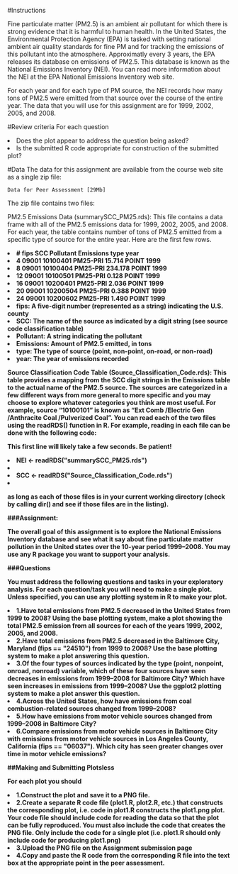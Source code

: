 #Instructions

Fine particulate matter (PM2.5) is an ambient air pollutant for which there is strong evidence that it is harmful to human health. In the United States, the Environmental Protection Agency (EPA) is tasked with setting national ambient air quality standards for fine PM and for tracking the emissions of this pollutant into the atmosphere. Approximatly every 3 years, the EPA releases its database on emissions of PM2.5. This database is known as the National Emissions Inventory (NEI). You can read more information about the NEI at the EPA National Emissions Inventory web site.

For each year and for each type of PM source, the NEI records how many tons of PM2.5 were emitted from that source over the course of the entire year. The data that you will use for this assignment are for 1999, 2002, 2005, and 2008.

#Review criteria 
For each question

<li>Does the plot appear to address the question being asked?</li>
<li>Is the submitted R code appropriate for construction of the submitted plot?</li>

#Data
The data for this assignment are available from the course web site as a single zip file:

	Data for Peer Assessment [29Mb]

The zip file contains two files:

PM2.5 Emissions Data (summarySCC_PM25.rds): This file contains a data frame with all of the PM2.5 emissions data for 1999, 2002, 2005, and 2008.
For each year, the table contains number of tons of PM2.5 emitted from a specific type of source for the entire year. Here are the first few rows.

<li><b>#   fips      SCC  Pollutant Emissions  type year</li>
<li><b>4  09001 10100401  PM25-PRI    15.714 POINT 1999</li>
<li><b>8  09001 10100404  PM25-PRI   234.178 POINT 1999</li>
<li><b>12 09001 10100501  PM25-PRI     0.128 POINT 1999</li>
<li><b>16 09001 10200401  PM25-PRI     2.036 POINT 1999</li>
<li><b>20 09001 10200504  PM25-PRI     0.388 POINT 1999</li>
<li><b>24 09001 10200602  PM25-PRI     1.490 POINT 1999</li>

<li><b>fips: A five-digit number (represented as a string) indicating the U.S. county</li>
<li><b>SCC: The name of the source as indicated by a digit string (see source code classification table)</li>
<li><b>Pollutant: A string indicating the pollutant</li>
<li><b>Emissions: Amount of PM2.5 emitted, in tons</li>
<li><b>type: The type of source (point, non-point, on-road, or non-road)</li>
<li><b>year: The year of emissions recorded</li>


Source Classification Code Table (Source_Classification_Code.rds): This table provides a mapping from the SCC digit strings in the Emissions table to the actual name of the PM2.5 source. The sources are categorized in a few different ways from more general to more specific and you may choose to explore whatever categories you think are most useful. For example, source “10100101” is known as “Ext Comb /Electric Gen /Anthracite Coal /Pulverized Coal”.
You can read each of the two files using the readRDS() function in R. For example, reading in each file can be done with the following code:

This first line will likely take a few seconds. Be patient!

<li><b>NEI <- readRDS("summarySCC_PM25.rds")<li>
<li><b>SCC <- readRDS("Source_Classification_Code.rds")<li>

as long as each of those files is in your current working directory (check by calling dir() and see if those files are in the listing).

###Assignment:

The overall goal of this assignment is to explore the National Emissions Inventory database and see what it say about fine particulate matter pollution in the United states over the 10-year period 1999–2008. You may use any R package you want to support your analysis.

###Questions

You must address the following questions and tasks in your exploratory analysis. For each question/task you will need to make a single plot. Unless specified, you can use any plotting system in R to make your plot.

<li><b>1.Have total emissions from PM2.5 decreased in the United States from 1999 to 2008? Using the base plotting system, make a plot showing the total PM2.5 emission from all sources for each of the years 1999, 2002, 2005, and 2008.</li>
<li><b>2.Have total emissions from PM2.5 decreased in the Baltimore City, Maryland (fips == "24510") from 1999 to 2008? Use the base plotting system to make a plot answering this question.</li>
<li><b>3.Of the four types of sources indicated by the type (point, nonpoint, onroad, nonroad) variable, which of these four sources have seen decreases in emissions from 1999–2008 for Baltimore City? Which have seen increases in emissions from 1999–2008? Use the ggplot2 plotting system to make a plot answer this question.
<li><b>4.Across the United States, how have emissions from coal combustion-related sources changed from 1999–2008?</li>
<li><b>5.How have emissions from motor vehicle sources changed from 1999–2008 in Baltimore City?</li>
<li><b>6.Compare emissions from motor vehicle sources in Baltimore City with emissions from motor vehicle sources in Los Angeles County, California (fips == "06037"). Which city has seen greater changes over time in motor vehicle emissions?</li>

##Making and Submitting Plotsless 

For each plot you should

<li><b>1.Construct the plot and save it to a PNG file.</li>
<li><b>2.Create a separate R code file (plot1.R, plot2.R, etc.) that constructs the corresponding plot, i.e. code in plot1.R constructs the plot1.png plot. Your code file should include code for reading the data so that the plot can be fully reproduced. You must also include the code that creates the PNG file. Only include the code for a single plot (i.e. plot1.R should only include code for producing plot1.png)</li>
<li><b>3.Upload the PNG file on the Assignment submission page</li>
<li><b>4.Copy and paste the R code from the corresponding R file into the text box at the appropriate point in the peer assessment.</li>

